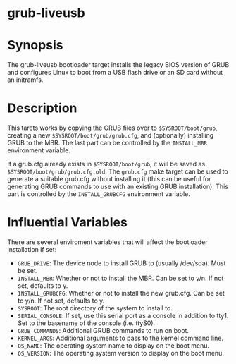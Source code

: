 grub-liveusb
============

# Synopsis

The grub-liveusb bootloader target installs the legacy BIOS version of GRUB and
configures Linux to boot from a USB flash drive or an SD card without an
initramfs.

# Description

This tarets works by copying the GRUB files over to `$SYSROOT/boot/grub`,
creating a new `$SYSROOT/boot/grub/grub.cfg`, and (optionally) installing GRUB
to the MBR. The last part can be controlled by the `INSTALL_MBR` environment
variable.

If a grub.cfg already exists in `$SYSROOT/boot/grub`, it will be saved as
`$SYSROOT/boot/grub/grub.cfg.old`. The `grub.cfg` make target can be used to
generate a suitable grub.cfg without installing it (this can be useful for
generating GRUB commands to use with an existing GRUB installation). This part
is controlled by the `INSTALL_GRUBCFG` environment variable.

# Influential Variables

There are several enviroment variables that will affect the bootloader
installation if set:

* `GRUB_DRIVE`: The device node to install GRUB to (usually /dev/sda). Must be
  set.
* `INSTALL_MBR`: Whether or not to install the MBR. Can be set to y/n. If not
  set, defaults to y.
* `INSTALL_GRUBCFG`: Whether or not to install the new grub.cfg. Can be set to
  y/n. If not set, defaults to y.
* `SYSROOT`: The root directory of the system to install to.
* `SERIAL_CONSOLE`: If set, use this serial port as a console in addition to
  tty1. Set to the basename of the console (i.e. ttyS0).
* `GRUB_COMMANDS`: Additional GRUB commands to run on boot.
* `KERNEL_ARGS`: Additional arguments to pass to the kernel command line.
* `OS_NAME`: The operating system name to display on the boot menu.
* `OS_VERSION`: The operating system version to display on the boot menu.

